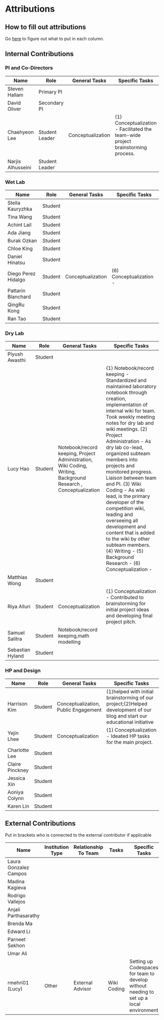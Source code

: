 # Attributions

## How to fill out attributions

Go [here](https://competition.igem.org/deliverables/project-attribution) to figure out what to put in each column.

## Internal Contributions

### PI and Co-Directors

| Name              | Role           | General Tasks | Specific Tasks |
| ----------------- | -------------- | ------------- | -------------- |
| Steven Hallam     | Primary PI     |               |                |
| David Oliver      | Secondary PI   |               |                |
| Chaehyeon Lee     | Student Leader | Conceptualization | (1) Conceptualization - Facilitated the team-wide project brainstorming process.              |
| Narjis Alhusseini | Student Leader |               |                |

### Wet Lab

| Name                | Role    | General Tasks     | Specific Tasks          |
| ------------------- | ------- | ----------------- | ----------------------- |
| Stella Kauryzhka    | Student |                   |                         |
| Tina Wang           | Student |                   |                         |
| Achint Lail         | Student |                   |                         |
| Ada Jiang           | Student |                   |                         |
| Burak Ozkan         | Student |                   |                         |
| Chloe King          | Student |                   |                         |
| Daniel Hinatsu      | Student |                   |                         |
| Diego Perez Hidalgo | Student | Conceptualization | (6) Conceptualization - |
| Pattarin Blanchard  | Student |                   |                         |
| QingRu Kong         | Student |                   |                         |
| Ran Tao             | Student |                   |                         |

### Dry Lab

| Name             | Role    | General Tasks                                                                                                  | Specific Tasks                                                                                                                                                                                                                                                                                                                                                                                                                                                                                                                                                                                            |
| ---------------- | ------- | -------------------------------------------------------------------------------------------------------------- | --------------------------------------------------------------------------------------------------------------------------------------------------------------------------------------------------------------------------------------------------------------------------------------------------------------------------------------------------------------------------------------------------------------------------------------------------------------------------------------------------------------------------------------------------------------------------------------------------------- |
| Piyush Awasthi   | Student |                                                                                                                |                                                                                                                                                                                                                                                                                                                                                                                                                                                                                                                                                                                                           |
| Lucy Hao         | Student | Notebook/record keeping, Project Administration, Wiki Coding, Writing, Background Research , Conceptualization | (1) Notebook/record keeping - Standardized and maintained laboratory notebook through creation, implementation of internal wiki for team. Took weekly meeting notes for dry lab and wiki meetings. (2) Project Administration - As dry lab co-lead, organized subteam members into projects and monitored progress. Liaison between team and PI. (3) Wiki Coding - As wiki lead, is the primary developer of the competition wiki, leading and overseeing all development and content that is added to the wiki by other subteam members. (4) Writing - (5) Background Research - (6) Conceptualization - |
| Matthias Wong    | Student |                                                                                                                |                                                                                                                                                                                                                                                                                                                                                                                                                                                                                                                                                                                                           |
| Riya Alluri      | Student | Conceptualization | (1) Conceptualization - Contributed to brainstorming for initial project ideas and developing final project pitch. |                                                                                                           |                                                                                                                                                                                                                                                                                                                                                                                                                                                                                                                                                                                                           |
| Samuel Salitra   | Student | Notebook/record keeping,math modelling                                                                          |                                                                                                                                                                                                                                                                                                                                                                                                                                                                                                                                                                                                           |
| Sebastian Hyland | Student |                                                                                                                |                                                                                                                                                                                                                                                                                                                                                                                                                                                                                                                                                                                                           |

### HP and Design

| Name            | Role    | General Tasks     | Specific Tasks                                                 |
| --------------- | ------- | ----------------- | -------------------------------------------------------------- |
| Harrison Kim    | Student | Conceptualization, Public Engagement             | (1)helped with initial brainstorming of our project;(2)Helped development of our blog and start our educational initiative                |
| Yejin Lhee      | Student | Conceptualization | (1) Conceptualization - Ideated HP tasks for the main project. |
| Charlotte Lee   | Student |                   |                                                                |
| Claire Pinckney | Student |                   |                                                                |
| Jessica Xin     | Student |                   |                                                                |
| Aoniya Colynn   | Student |                   |                                                                |
| Karen Lin       | Student |                   |                                                                |

## External Contributions

Put in brackets who is connected to the external contributor if applicable

| Name                  | Institution Type | Relationship To Team | Tasks       | Specific Tasks                                                                          |
| --------------------- | ---------------- | -------------------- | ----------- | --------------------------------------------------------------------------------------- |
| Laura Gonzalez Campos |                  |                      |             |                                                                                         |
| Madina Kagieva        |                  |                      |             |                                                                                         |
| Rodrigo Vallejos      |                  |                      |             |                                                                                         |
| Anjali Parthasarathy  |                  |                      |             |                                                                                         |
| Brenda Ma             |                  |                      |             |                                                                                         |
| Edward Li             |                  |                      |             |                                                                                         |
| Parneet Sekhon        |                  |                      |             |                                                                                         |
| Umar Ali              |                  |                      |             |                                                                                         |
| rmehri01 (Lucy)       | Other            | External Advisor     | Wiki Coding | Setting up Codespaces for team to develop without needing to set up a local environment |
